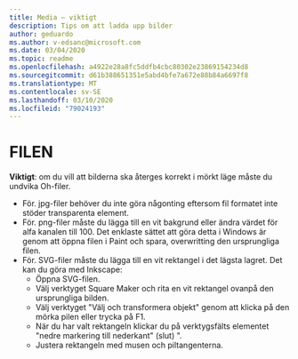 ```yaml
---
title: Media – viktigt
description: Tips om att ladda upp bilder
author: geduardo
ms.author: v-edsanc@microsoft.com
ms.date: 03/04/2020
ms.topic: readme
ms.openlocfilehash: a4922e28a8fc5ddfb4cbc80302e23869154234d8
ms.sourcegitcommit: d61b388651351e5abd4bfe7a672e88b84a6697f8
ms.translationtype: MT
ms.contentlocale: sv-SE
ms.lasthandoff: 03/10/2020
ms.locfileid: "79024193"
---
```

# <a name="readme"></a>FILEN
**Viktigt**: om du vill att bilderna ska återges korrekt i mörkt läge måste du undvika Oh-filer.
- För. jpg-filer behöver du inte göra någonting eftersom fil formatet inte stöder transparenta element.
- För. png-filer måste du lägga till en vit bakgrund eller ändra värdet för alfa kanalen till 100. Det enklaste sättet att göra detta i Windows är genom att öppna filen i Paint och spara, overwritting den ursprungliga filen.
- För. SVG-filer måste du lägga till en vit rektangel i det lägsta lagret. Det kan du göra med Inkscape:
  - Öppna SVG-filen.
  - Välj verktyget Square Maker och rita en vit rektangel ovanpå den ursprungliga bilden.
  - Välj verktyget "Välj och transformera objekt" genom att klicka på den mörka pilen eller trycka på F1.
  - När du har valt rektangeln klickar du på verktygsfälts elementet "nedre markering till nederkant" (slut) ".
  - Justera rektangeln med musen och piltangenterna.
